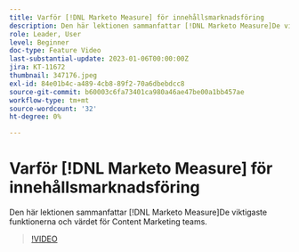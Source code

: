 ```yaml
---
title: Varför [!DNL Marketo Measure] för innehållsmarknadsföring
description: Den här lektionen sammanfattar [!DNL Marketo Measure]De viktigaste funktionerna och värdet för Content Marketing teams.
role: Leader, User
level: Beginner
doc-type: Feature Video
last-substantial-update: 2023-01-06T00:00:00Z
jira: KT-11672
thumbnail: 347176.jpeg
exl-id: 84e01b4c-a489-4cb8-89f2-70a6dbebdcc8
source-git-commit: b60003c6fa73401ca980a46ae47be00a1bb457ae
workflow-type: tm+mt
source-wordcount: '32'
ht-degree: 0%

---
```


# Varför [!DNL Marketo Measure] för innehållsmarknadsföring

Den här lektionen sammanfattar [!DNL Marketo Measure]De viktigaste funktionerna och värdet för Content Marketing teams.

>[!VIDEO](https://video.tv.adobe.com/v/347176/?quality=12&learn=on)
